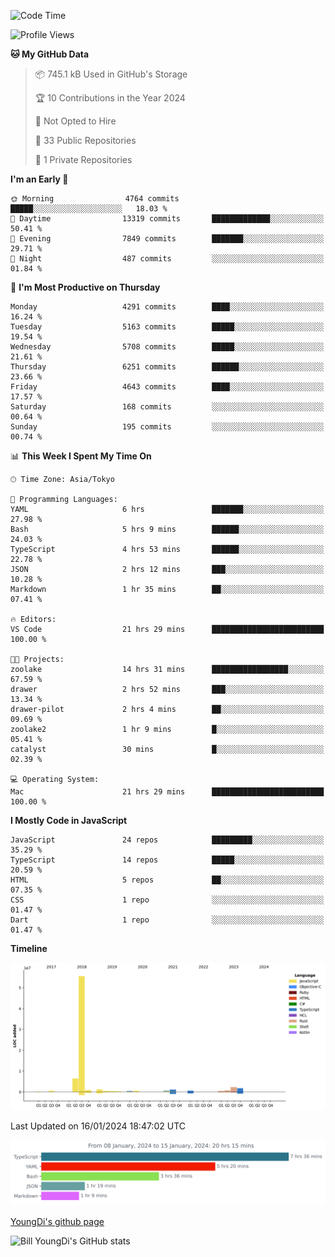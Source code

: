 <!--START_SECTION:waka-->
![Code Time](http://img.shields.io/badge/Code%20Time-322%20hrs%2046%20mins-blue)

![Profile Views](http://img.shields.io/badge/Profile%20Views-0-blue)

**🐱 My GitHub Data** 

> 📦 745.1 kB Used in GitHub's Storage 
 > 
> 🏆 10 Contributions in the Year 2024
 > 
> 🚫 Not Opted to Hire
 > 
> 📜 33 Public Repositories 
 > 
> 🔑 1 Private Repositories 
 > 
**I'm an Early 🐤** 

```text
🌞 Morning                4764 commits        █████░░░░░░░░░░░░░░░░░░░░   18.03 % 
🌆 Daytime                13319 commits       █████████████░░░░░░░░░░░░   50.41 % 
🌃 Evening                7849 commits        ███████░░░░░░░░░░░░░░░░░░   29.71 % 
🌙 Night                  487 commits         ░░░░░░░░░░░░░░░░░░░░░░░░░   01.84 % 
```
📅 **I'm Most Productive on Thursday** 

```text
Monday                   4291 commits        ████░░░░░░░░░░░░░░░░░░░░░   16.24 % 
Tuesday                  5163 commits        █████░░░░░░░░░░░░░░░░░░░░   19.54 % 
Wednesday                5708 commits        █████░░░░░░░░░░░░░░░░░░░░   21.61 % 
Thursday                 6251 commits        ██████░░░░░░░░░░░░░░░░░░░   23.66 % 
Friday                   4643 commits        ████░░░░░░░░░░░░░░░░░░░░░   17.57 % 
Saturday                 168 commits         ░░░░░░░░░░░░░░░░░░░░░░░░░   00.64 % 
Sunday                   195 commits         ░░░░░░░░░░░░░░░░░░░░░░░░░   00.74 % 
```


📊 **This Week I Spent My Time On** 

```text
🕑︎ Time Zone: Asia/Tokyo

💬 Programming Languages: 
YAML                     6 hrs               ███████░░░░░░░░░░░░░░░░░░   27.98 % 
Bash                     5 hrs 9 mins        ██████░░░░░░░░░░░░░░░░░░░   24.03 % 
TypeScript               4 hrs 53 mins       ██████░░░░░░░░░░░░░░░░░░░   22.78 % 
JSON                     2 hrs 12 mins       ███░░░░░░░░░░░░░░░░░░░░░░   10.28 % 
Markdown                 1 hr 35 mins        ██░░░░░░░░░░░░░░░░░░░░░░░   07.41 % 

🔥 Editors: 
VS Code                  21 hrs 29 mins      █████████████████████████   100.00 % 

🐱‍💻 Projects: 
zoolake                  14 hrs 31 mins      █████████████████░░░░░░░░   67.59 % 
drawer                   2 hrs 52 mins       ███░░░░░░░░░░░░░░░░░░░░░░   13.34 % 
drawer-pilot             2 hrs 4 mins        ██░░░░░░░░░░░░░░░░░░░░░░░   09.69 % 
zoolake2                 1 hr 9 mins         █░░░░░░░░░░░░░░░░░░░░░░░░   05.41 % 
catalyst                 30 mins             █░░░░░░░░░░░░░░░░░░░░░░░░   02.39 % 

💻 Operating System: 
Mac                      21 hrs 29 mins      █████████████████████████   100.00 % 
```

**I Mostly Code in JavaScript** 

```text
JavaScript               24 repos            █████████░░░░░░░░░░░░░░░░   35.29 % 
TypeScript               14 repos            █████░░░░░░░░░░░░░░░░░░░░   20.59 % 
HTML                     5 repos             ██░░░░░░░░░░░░░░░░░░░░░░░   07.35 % 
CSS                      1 repo              ░░░░░░░░░░░░░░░░░░░░░░░░░   01.47 % 
Dart                     1 repo              ░░░░░░░░░░░░░░░░░░░░░░░░░   01.47 % 
```



**Timeline**

![Lines of Code chart](https://raw.githubusercontent.com/Youngdi/Youngdi/master/assets/bar_graph.png)


 Last Updated on 16/01/2024 18:47:02 UTC
<!--END_SECTION:waka-->

![wakatime](./images/stat.svg)

[YoungDi's github page](https://youngdi.github.io)

![Bill YoungDi's GitHub stats](https://github-readme-stats.vercel.app/api?username=youngdi&count_private=true&show_icons=true)
